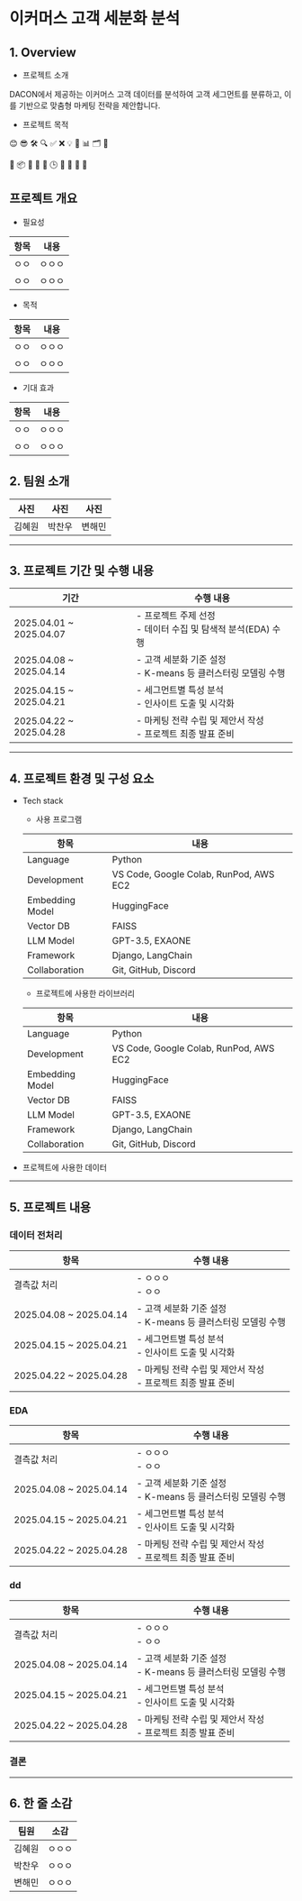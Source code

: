 # 이커머스 고객 세분화 분석

## 1. Overview

- 프로젝트 소개

DACON에서 제공하는 이커머스 고객 데이터를 분석하여 고객 세그먼트를 분류하고, 이를 기반으로 맞춤형 마케팅 전략을 제안합니다. 

- 프로젝트 목적

😊 😎 🛠️ 🔍 ✅ ❌ 💡 🚀 📊 🗂️ 📌

🎯 📦 🤖 🧠 📝 🕒 📁 🔧 🏁 🧩

## 프로젝트 개요

- 필요성

| 항목       | 내용                                                                 |
|------------|----------------------------------------------------------------------|
|ㅇㅇ|ㅇㅇㅇ|
|ㅇㅇ|ㅇㅇㅇ|

- 목적

| 항목       | 내용                                                                 |
|------------|----------------------------------------------------------------------|
|ㅇㅇ|ㅇㅇㅇ|
|ㅇㅇ|ㅇㅇㅇ|

- 기대 효과

| 항목       | 내용                                                                 |
|------------|----------------------------------------------------------------------|
|ㅇㅇ|ㅇㅇㅇ|
|ㅇㅇ|ㅇㅇㅇ|

## 2. 팀원 소개

|사진|사진|사진|
|---|---|---|
|김혜원|박찬우|변해민|

---

## 3. 프로젝트 기간 및 수행 내용

| 기간               | 수행 내용                                                   |
|--------------------|------------------------------------------------------------|
| 2025.04.01 ~ 2025.04.07 | - 프로젝트 주제 선정<br>- 데이터 수집 및 탐색적 분석(EDA) 수행          |
| 2025.04.08 ~ 2025.04.14 | - 고객 세분화 기준 설정<br>- K-means 등 클러스터링 모델링 수행         |
| 2025.04.15 ~ 2025.04.21 | - 세그먼트별 특성 분석<br>- 인사이트 도출 및 시각화                   |
| 2025.04.22 ~ 2025.04.28 | - 마케팅 전략 수립 및 제안서 작성<br>- 프로젝트 최종 발표 준비         |


---
## 4. 프로젝트 환경 및 구성 요소 

- Tech stack
    - 사용 프로그램

    | 항목            | 내용                                               |
    |-----------------|----------------------------------------------------|
    | Language        | Python                                             |
    | Development     | VS Code, Google Colab, RunPod, AWS EC2            |
    | Embedding Model | HuggingFace                                       |
    | Vector DB       | FAISS                                              |
    | LLM Model       | GPT-3.5, EXAONE                                    |
    | Framework       | Django, LangChain                                  |
    | Collaboration   | Git, GitHub, Discord                               |

    - 프로젝트에 사용한 라이브러리

    | 항목            | 내용                                               |
    |-----------------|----------------------------------------------------|
    | Language        | Python                                             |
    | Development     | VS Code, Google Colab, RunPod, AWS EC2            |
    | Embedding Model | HuggingFace                                       |
    | Vector DB       | FAISS                                              |
    | LLM Model       | GPT-3.5, EXAONE                                    |
    | Framework       | Django, LangChain                                  |
    | Collaboration   | Git, GitHub, Discord                               |

- 프로젝트에 사용한 데이터


---
## 5. 프로젝트 내용

### 데이터 전처리

| 항목               | 수행 내용                                                   |
|--------------------|------------------------------------------------------------|
| 결측값 처리 | - ㅇㅇㅇ<br>- ㅇㅇ         |
| 2025.04.08 ~ 2025.04.14 | - 고객 세분화 기준 설정<br>- K-means 등 클러스터링 모델링 수행         |
| 2025.04.15 ~ 2025.04.21 | - 세그먼트별 특성 분석<br>- 인사이트 도출 및 시각화                   |
| 2025.04.22 ~ 2025.04.28 | - 마케팅 전략 수립 및 제안서 작성<br>- 프로젝트 최종 발표 준비         |

### EDA

| 항목               | 수행 내용                                                   |
|--------------------|------------------------------------------------------------|
| 결측값 처리 | - ㅇㅇㅇ<br>- ㅇㅇ         |
| 2025.04.08 ~ 2025.04.14 | - 고객 세분화 기준 설정<br>- K-means 등 클러스터링 모델링 수행         |
| 2025.04.15 ~ 2025.04.21 | - 세그먼트별 특성 분석<br>- 인사이트 도출 및 시각화                   |
| 2025.04.22 ~ 2025.04.28 | - 마케팅 전략 수립 및 제안서 작성<br>- 프로젝트 최종 발표 준비         |

### dd

| 항목               | 수행 내용                                                   |
|--------------------|------------------------------------------------------------|
| 결측값 처리 | - ㅇㅇㅇ<br>- ㅇㅇ         |
| 2025.04.08 ~ 2025.04.14 | - 고객 세분화 기준 설정<br>- K-means 등 클러스터링 모델링 수행         |
| 2025.04.15 ~ 2025.04.21 | - 세그먼트별 특성 분석<br>- 인사이트 도출 및 시각화                   |
| 2025.04.22 ~ 2025.04.28 | - 마케팅 전략 수립 및 제안서 작성<br>- 프로젝트 최종 발표 준비         |

### 결론

---
## 6. 한 줄 소감 

| 팀원               | 소감                                                  |
|--------------------|------------------------------------------------------------|
| 김혜원 | ㅇㅇㅇ       |
| 박찬우 | ㅇㅇㅇ       |
| 변해민 | ㅇㅇㅇ       |


